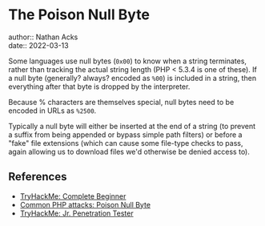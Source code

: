 # The Poison Null Byte

author:: Nathan Acks  
date:: 2022-03-13

Some languages use null bytes (`0x00`) to know when a string terminates, rather than tracking the actual string length (PHP < 5.3.4 is one of these). If a null byte (generally? always? encoded as `%00`) is included in a string, then everything after that byte is dropped by the interpreter.

Because % characters are themselves special, null bytes need to be encoded in URLs as `%2500`.

Typically a null byte will either be inserted at the end of a string (to prevent a suffix from being appended or bypass simple path filters) or before a "fake" file extensions (which can cause some file-type checks to pass, again allowing us to download files we'd otherwise be denied access to).

## References

* [TryHackMe: Complete Beginner](tryhackme-complete-beginner.md)
* [Common PHP attacks: Poison Null Byte](https://defendtheweb.net/article/common-php-attacks-poison-null-byte)
* [TryHackMe: Jr. Penetration Tester](tryhackme-jr-penetration-tester.md)
